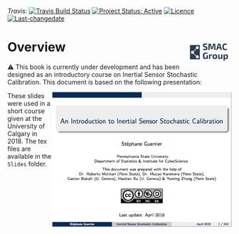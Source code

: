 *Travis:* [![Travis Build Status](https://travis-ci.org/SMAC-Group/SCIS.svg?branch=master)](https://travis-ci.org/SMAC-Group/SCIS)
[![Project Status:
Active](http://www.repostatus.org/badges/latest/active.svg)](http://www.repostatus.org/#active)
[![Licence](https://img.shields.io/badge/licence-CC%20BY--NC--SA%204.0-blue.svg)](https://www.gnu.org/licenses/gpl-3.0.en.html)
[![Last-changedate](https://img.shields.io/badge/last%20change-2018--10--21-yellowgreen.svg)](/commits/master)

# Overview <a href="https://smac-group.com/"><img src="Slides/Images/logo.png" align="right" style="width: 20%; height: 20%"/></a>

:warning: This book is currently under development and has been designed as an introductory course on Inertial Sensor Stochastic Calibration. This document is based on the following presentation:

<a href="Slides/main.pdf"><img src="Slides/Images/first-slide.png" align="right" style="width: 80%; height: 80%"/></a>

These slides were used in a short course given at the University of Calgary in 2018. The tex files are available in the `Slides` folder.

